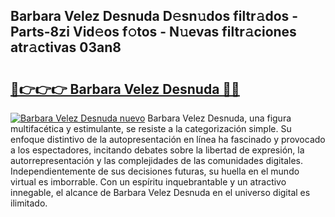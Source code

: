 ## Barbara Velez Desnuda D𝚎sn𝚞dos filtr𝚊dos - Parts-8zi Vid𝚎os f𝚘tos - N𝚞evas filtr𝚊ciones atr𝚊ctivas 03an8

# <h2><a href="http://mbaq8i.tromn.icu/?c=Barbara+Velez+Desnuda">🔗👉👉👉 Barbara Velez Desnuda 🔗🔗</a></h2>

[![Barbara Velez Desnuda nuevo](https://i.imgur.com/pEAQMta.gif)](http://mbaq8i.tromn.icu/?c=Barbara+Velez+Desnuda)
Barbara Velez Desnuda, una figura multifacética y estimulante, se resiste a la categorización simple. Su enfoque distintivo de la autopresentación en línea ha fascinado y provocado a los espectadores, incitando debates sobre la libertad de expresión, la autorrepresentación y las complejidades de las comunidades digitales. Independientemente de sus decisiones futuras, su huella en el mundo virtual es imborrable. Con un espíritu inquebrantable y un atractivo innegable, el alcance de Barbara Velez Desnuda en el universo digital es ilimitado.
